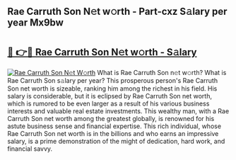 ## Rae Carruth Son N𝚎t w𝚘rth - Part-cxz S𝚊lary per year Mx9bw

# <h2><a href="http://gc0q4k.nevu.top/?p=Rae+Carruth+Son">🔗 👉🔴 Rae Carruth Son N𝚎t w𝚘rth - S𝚊lary</a></h2>

[![Rae Carruth Son N𝚎t W𝚘rth](https://i.imgur.com/Oavwk0R.jpeg)](http://gc0q4k.nevu.top/?p=Rae+Carruth+Son)
What is Rae Carruth Son n𝚎t w𝚘rth? What is Rae Carruth Son s𝚊lary per year?
This prosperous person's Rae Carruth Son net worth is sizeable, ranking him among the richest in his field. His salary is considerable, but it is eclipsed by Rae Carruth Son net worth, which is rumored to be even larger as a result of his various business interests and valuable real estate investments. This wealthy man, with a Rae Carruth Son net worth among the greatest globally, is renowned for his astute business sense and financial expertise. This rich individual, whose Rae Carruth Son net worth is in the billions and who earns an impressive salary, is a prime demonstration of the might of dedication, hard work, and financial savvy.
